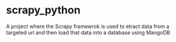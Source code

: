 # scrapy_python
A project where the Scrapy framewrok is used to etract data from a targeted url and then load that data into a database using MangoDB
